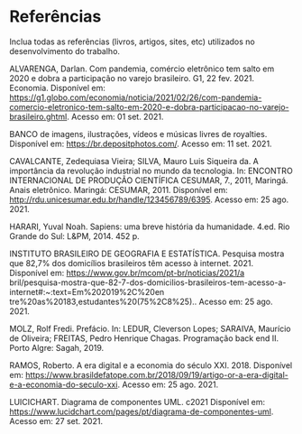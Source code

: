 # Referências

Inclua todas as referências (livros, artigos, sites, etc) utilizados no desenvolvimento do trabalho.

ALVARENGA, Darlan. Com pandemia, comércio eletrônico tem salto em 2020 e dobra a participação no varejo brasileiro. G1, 22 fev. 2021. Economia. Disponível em: https://g1.globo.com/economia/noticia/2021/02/26/com-pandemia-comercio-eletronico-tem-salto-em-2020-e-dobra-participacao-no-varejo-brasileiro.ghtml. Acesso em: 01 set. 2021.  

BANCO de imagens, ilustrações, vídeos e músicas livres de royalties. Disponível em: https://br.depositphotos.com/. Acesso em: 11 set. 2021.

CAVALCANTE, Zedequiasa Vieira; SILVA, Mauro Luis Siqueira da. A importância da revolução industrial no mundo da tecnologia. In: ENCONTRO INTERNACIONAL DE PRODUÇÃO CIENTÍFICA CESUMAR, 7., 2011, Maringá. Anais eletrônico. Maringá: CESUMAR, 2011. Disponível em: http://rdu.unicesumar.edu.br/handle/123456789/6395. Acesso em: 25 ago. 2021. 

HARARI, Yuval Noah. Sapiens: uma breve história da humanidade.  4.ed. Rio Grande do Sul: L&PM, 2014. 452 p. 

INSTITUTO BRASILEIRO DE GEOGRAFIA E ESTATÍSTICA. Pesquisa mostra que 82,7% dos domicílios brasileiros têm acesso à internet. 2021. Disponível em: https://www.gov.br/mcom/pt-br/noticias/2021/a bril/pesquisa-mostra-que-82-7-dos-domicilios-brasileiros-tem-acesso-a-internet#:~:text=Em%202019%2C%20en tre%20as%20183,estudantes%20(75%2C8%25).. Acesso em: 25 ago. 2021. 

MOLZ, Rolf Fredi. Prefácio. In: LEDUR, Cleverson Lopes; SARAIVA, Maurício de Oliveira; FREITAS, Pedro Henrique Chagas. Programação back end II. Porto Algre: Sagah, 2019.

RAMOS, Roberto. A era digital e a economia do século XXI. 2018. Disponível em: https://www.brasildefatope.com.br/2018/09/19/artigo-or-a-era-digital-e-a-economia-do-seculo-xxi. Acesso em: 25 ago. 2021.

LUICICHART. Diagrama de componentes UML. c2021 Disponível em: https://www.lucidchart.com/pages/pt/diagrama-de-componentes-uml. Acesso em: 27 set. 2021.

